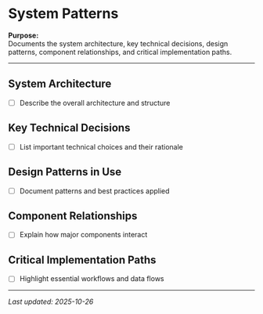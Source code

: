 # System Patterns

**Purpose:**  
Documents the system architecture, key technical decisions, design patterns, component relationships, and critical implementation paths.

---

## System Architecture
- [ ] Describe the overall architecture and structure

## Key Technical Decisions
- [ ] List important technical choices and their rationale

## Design Patterns in Use
- [ ] Document patterns and best practices applied

## Component Relationships
- [ ] Explain how major components interact

## Critical Implementation Paths
- [ ] Highlight essential workflows and data flows

---

_Last updated: 2025-10-26_
